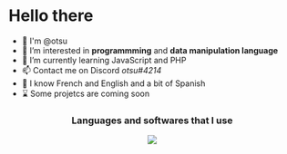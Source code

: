 # **Hello there**
- 🙌 I'm @otsu
- 👀 I’m interested in **programmming** and **data manipulation language**
- 🌱 I’m currently learning JavaScript and PHP
- 📫 Contact me on Discord *otsu#4214*
- 🌙 I know French and English and a bit of Spanish
- ⌛ Some projetcs are coming soon

<h3 align="center">
Languages and softwares that I use
</h3>
<p align="center">

  <a href="https://skillicons.dev">
  
  <img src="https://skillicons.dev/icons?i=html,git,css,c,discord,ps,vscode,py,java,linux,php," />
  
  </a>
</p>
  



